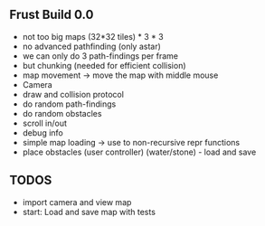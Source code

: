 Frust Build 0.0
---------
- not too big maps (32*32 tiles) * 3 * 3
- no advanced pathfinding (only astar)
- we can only do 3 path-findings per frame
- but chunking (needed for efficient collision)
- map movement -> move the map with middle mouse
- Camera
- draw and collision protocol
- do random path-findings
- do random obstacles
- scroll in/out
- debug info
- simple map loading -> use to non-recursive repr functions
- place obstacles (user controller) (water/stone) - load and save

TODOS
------
- import camera and view map
- start: Load and save map with tests
